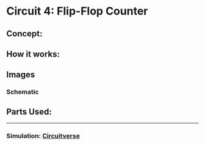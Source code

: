 # Circuit 4: Flip-Flop Counter
## Concept:

## How it works:


## Images
### Schematic

## Parts Used:

***
### Simulation: [Circuitverse](https://circuitverse.org/users/266288/projects/flip-flop-counter-666134cd-eb93-42b9-ae0a-833f5f8c48ea)
